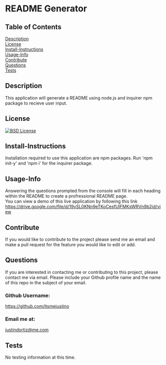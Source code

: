 
# README Generator<br>
## Table of Contents <br>
[Description](#description)<br>
[License](#license)<br>
[Install-Instructions](#install-Instructions)<br>
[Usage-Info](#usage-Info)<br>
[Contribute](#contribute)<br>
[Questions](#questions)<br>
[Tests](#tests)<br>

## Description 
  This application will generate a README using node.js and inquirer npm package to recieve user input.
## License
  [![BSD License](https://img.shields.io/badge/License-BSD_3--Clause-blue.svg)](https://opensource.org/licenses/BSD-3-Clause)
## Install-Instructions 
  Installation required to use this application are npm packages. Run 'npm init-y' and 'npm i' for the inquirer package. 
## Usage-Info
  Answering the questions prompted from the console will fill in each heading within the README to create a profressional README page. <br>
  You can view a demo of this live application by following this link https://drive.google.com/file/d/19vSL0KNn9eTKoCesfUIFMKsWRVn9b2jd/view
## Contribute
  If you would like to contribute to the project please send me an email and make a pull request for the feature you would like to edit or add.

## Questions 
If you are interested in contacting me or contributing to this project, please contact me via email. Please include your Github profile name and the name of this repo in the subject of your email.
### Github Username: 
https://github.com/itsmejustino
### Email me at: 
  justindortiz@me.com 
## Tests 
  No testing information at this time.
